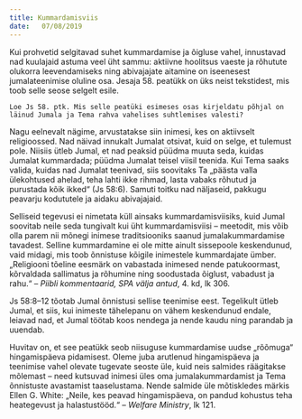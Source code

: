 ```yaml
---
title: Kummardamisviis
date:   07/08/2019
---
```


Kui prohvetid selgitavad suhet kummardamise ja õigluse vahel, innustavad nad kuulajaid astuma veel üht sammu: aktiivne hoolitsus vaeste ja rõhutute olukorra leevendamiseks ning abivajajate aitamine on iseenesest jumalateenimise oluline osa. Jesaja 58. peatükk on üks neist tekstidest, mis toob selle seose selgelt esile.

`Loe Js 58. ptk. Mis selle peatüki esimeses osas kirjeldatu põhjal on läinud Jumala ja Tema rahva vahelises suhtlemises valesti?`

Nagu eelnevalt nägime, arvustatakse siin inimesi, kes on aktiivselt religioossed. Nad näivad innukalt Jumalat otsivat, kuid on selge, et tulemust pole. Niisiis ütleb Jumal, et nad peaksid püüdma muuta seda, kuidas Jumalat kummardada; püüdma Jumalat teisel viisil teenida. Kui Tema saaks valida, kuidas nad Jumalat teenivad, siis soovitaks Ta „päästa valla ülekohtused ahelad, teha lahti ikke rihmad, lasta vabaks rõhutud ja purustada kõik ikked“ (Js 58:6). Samuti toitku nad näljaseid, pakkugu peavarju kodututele ja aidaku abivajajaid.

Selliseid tegevusi ei nimetata küll ainsaks kummardamisviisiks, kuid Jumal soovitab neile seda tungivalt kui üht kummardamisviisi – meetodit, mis võib olla parem nii mõnegi inimese traditsiooniks saanud jumalakummardamise tavadest. Selline kummardamine ei ole mitte ainult sissepoole keskendunud, vaid midagi, mis toob õnnistuse kõigile inimestele kummardajate ümber. „Religiooni tõeline eesmärk on vabastada inimesed nende patukoormast, kõrvaldada sallimatus ja rõhumine ning soodustada õiglust, vabadust ja rahu.“ – _Piibli kommentaarid, SPA välja antud_, 4. kd, lk 306.

Js 58:8–12 tõotab Jumal õnnistusi sellise teenimise eest. Tegelikult ütleb Jumal, et siis, kui inimeste tähelepanu on vähem keskendunud endale, leiavad nad, et Jumal töötab koos nendega ja nende kaudu ning parandab ja uuendab.

Huvitav on, et see peatükk seob niisuguse kummardamise uudse „rõõmuga“ hingamispäeva pidamisest. Oleme juba arutlenud hingamispäeva ja teenimise vahel olevate tugevate seoste üle, kuid neis salmides räägitakse mõlemast – need kutsuvad inimesi üles oma jumalakummardamist ja Tema õnnistuste avastamist taaselustama. Nende salmide üle mõtiskledes märkis Ellen G. White: „Neile, kes peavad hingamispäeva, on pandud kohustus teha heategevust ja halastustööd.“ – _Welfare Ministry_, lk 121.